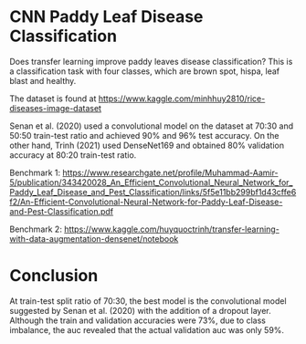 # CNN Paddy Leaf Disease Classification

Does transfer learning improve paddy leaves disease classification?
This is a classification task with four classes, which are brown spot, hispa, leaf blast and healthy.

The dataset is found at https://www.kaggle.com/minhhuy2810/rice-diseases-image-dataset

Senan et al. (2020) used a convolutional model on the dataset at 70:30 and 50:50 train-test ratio and achieved 90% and 96% test accuracy. On the other hand, Trinh (2021) used DenseNet169 and obtained 80% validation accuracy at 80:20 train-test ratio.

Benchmark 1: https://www.researchgate.net/profile/Muhammad-Aamir-5/publication/343420028_An_Efficient_Convolutional_Neural_Network_for_Paddy_Leaf_Disease_and_Pest_Classification/links/5f5e11bb299bf1d43cffe6f2/An-Efficient-Convolutional-Neural-Network-for-Paddy-Leaf-Disease-and-Pest-Classification.pdf

Benchmark 2: https://www.kaggle.com/huyquoctrinh/transfer-learning-with-data-augmentation-densenet/notebook

# Conclusion

At train-test split ratio of 70:30, the best model is the convolutional model suggested by Senan et al. (2020) with the addition of a dropout layer. Although the train and validation accuracies were 73%, due to class imbalance, the auc revealed that the actual validation auc was only 59%.